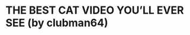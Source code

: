 <!--
id: 19220598126
link: http://tumblr.atmos.org/post/19220598126/the-best-cat-video-youll-ever-see-by-clubman64
slug: the-best-cat-video-youll-ever-see-by-clubman64
date: Mon Mar 12 2012 20:45:10 GMT-0700 (PDT)
publish: 2012-03-012
tags: 
title: THE BEST CAT VIDEO YOU&#8217;LL EVER SEE (by clubman64)
-->


THE BEST CAT VIDEO YOU&#8217;LL EVER SEE (by clubman64)
=======================================================



